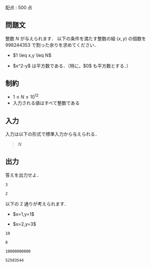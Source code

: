 配点 : $500$ 点

## 問題文

整数 $N$ が与えられます．
以下の条件を満たす整数の組 $(x,y)$ の個数を $998244353$ で割った余りを求めてください．

- <p>$1 \leq x,y \leq N$</p>
- <p>$x^2-y$ は平方数である．（特に，$0$ も平方数とする．）</p>

## 制約

- $1 \leq N \leq 10^{12}$
- 入力される値はすべて整数である

## 入力

入力は以下の形式で標準入力から与えられる．

> $N$

## 出力

答えを出力せよ．

```input1
3
```

```output1
2
```

以下の $2$ 通りが考えられます．

- <p>$x=1,y=1$</p>
- <p>$x=2,y=3$</p>

```input2
10
```

```output2
8
```

```input3
10000000000
```

```output3
52583544
```